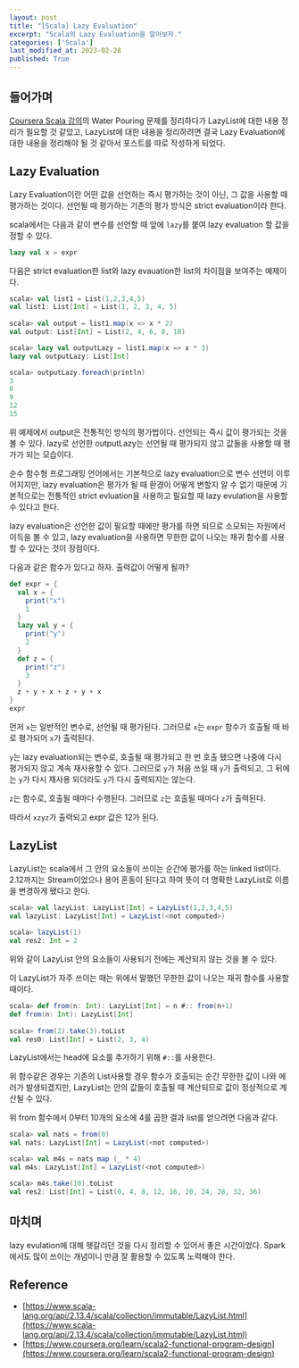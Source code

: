 ```yaml
---
layout: post
title: "[Scala] Lazy Evaluation"
excerpt: "Scala의 Lazy Evaluation을 알아보자."
categories: ['Scala']
last_modified_at: 2023-02-28
published: True
---
```


## 들어가며

[Coursera Scala 강의](https://www.coursera.org/learn/scala2-functional-program-design)의 Water Pouring 문제를 정리하다가 LazyList에 대한 내용 정리가 필요할 것 같았고, LazyList에 대한 내용을 정리하려면 결국 Lazy Evaluation에 대한 내용을 정리해야 될 것 같아서 포스트를 따로 작성하게 되었다.   

## Lazy Evaluation

Lazy Evaluation이란 어떤 값을 선언하는 즉시 평가하는 것이 아닌, 그 값을 사용할 때 평가하는 것이다. 선언될 때 평가하는 기존의 평가 방식은 strict evaluation이라 한다. 

scala에서는 다음과 같이 변수를 선언할 때 앞에 `lazy`를 붙여 lazy evaluation 할 값을 정할 수 있다.

```scala
lazy val x = expr
```

다음은 strict evaluation한 list와 lazy evauation한 list의 차이점을 보여주는 예제이다.

```scala
scala> val list1 = List(1,2,3,4,5)
val list1: List[Int] = List(1, 2, 3, 4, 5)
                      
scala> val output = list1.map(x => x * 2)
val output: List[Int] = List(2, 4, 6, 8, 10)

scala> lazy val outputLazy = list1.map(x => x * 3)
lazy val outputLazy: List[Int]

scala> outputLazy.foreach(println)
3
6
9
12
15
```

위 예제에서 output은 전통적인 방식의 평가법이다. 선언되는 즉시 값이 평가되는 것을 볼 수 있다. lazy로 선언한 outputLazy는 선언될 때 평가되지 않고 값들을 사용할 때 평가가 되는 모습이다.   

순수 함수형 프로그래밍 언어에서는 기본적으로 lazy evaluation으로 변수 선언이 이루어지지만, lazy evaluation은 평가가 될 때 환경이 어떻게 변할지 알 수 없기 때문에 기본적으로는 전통적인 strict evluation을 사용하고 필요할 때 lazy evulation을 사용할 수 있다고 한다.   

lazy evaluation은 선언한 값이 필요할 때에만 평가를 하면 되므로 소모되는 자원에서 이득을 볼 수 있고, lazy evaluation을 사용하면 무한한 값이 나오는 재귀 함수를 사용할 수 있다는 것이 장점이다.

다음과 같은 함수가 있다고 하자. 출력값이 어떻게 될까?

```scala
def expr = {
  val x = {
    print("x")
    1
  }
  lazy val y = {
    print("y")
    2
  }
  def z = {
    print("z")
    3
  }
  z + y + x + z + y + x
}
expr
```

먼저 `x`는 일반적인 변수로, 선언될 때 평가된다. 그러므로 `x`는 `expr` 함수가 호출될 때 바로 평가되어 `x`가 출력된다.   

`y`는 lazy evaluation되는 변수로, 호출될 때 평가되고 한 번 호출 됐으면 나중에 다시 평가되지 않고 계속 재사용할 수 있다. 그러므로 `y`가 처음 쓰일 때 `y`가 출력되고, 그 뒤에는 `y`가 다시 재사용 되더라도 `y`가 다시 출력되지는 않는다.   

`z`는 함수로, 호출될 때마다 수행된다. 그러므로 `z`는 호출될 때마다 `z`가 출력된다.   

따라서 ```xzyz```가 출력되고 expr 값은 12가 된다.

## LazyList

LazyList는 scala에서 그 안의 요소들이 쓰이는 순간에 평가를 하는 linked list이다. 2.12까지는 Stream이었으나 용어 혼동이 된다고 하여 뜻이 더 명확한 LazyList로 이름을 변경하게 됐다고 한다.

```scala
scala> val lazyList: LazyList[Int] = LazyList(1,2,3,4,5)
val lazyList: LazyList[Int] = LazyList(<not computed>)
                   
scala> lazyList(1)
val res2: Int = 2
```

위와 같이 LazyList 안의 요소들이 사용되기 전에는 계산되지 않는 것을 볼 수 있다.   

이 LazyList가 자주 쓰이는 때는 위에서 말했던 무한한 값이 나오는 재귀 함수를 사용할 때이다.

```scala
scala> def from(n: Int): LazyList[Int] = n #:: from(n+1)
def from(n: Int): LazyList[Int]
    
scala> from(2).take(3).toList
val res0: List[Int] = List(2, 3, 4)
```

LazyList에서는 head에 요소를 추가하기 위해 `#::`를 사용한다.   

위 함수같은 경우는 기존의 List사용할 경우 함수가 호출되는 순간 무한한 값이 나와 에러가 발생되겠지만, LazyList는 안의 값들이 호출될 때 계산되므로 값이 정상적으로 계산될 수 있다.   

위 from 함수에서 0부터 10개의 요소에 4를 곱한 결과 list를 얻으려면 다음과 같다.

```scala
scala> val nats = from(0)
val nats: LazyList[Int] = LazyList(<not computed>)

scala> val m4s = nats map (_ * 4)
val m4s: LazyList[Int] = LazyList(<not computed>)

scala> m4s.take(10).toList
val res2: List[Int] = List(0, 4, 8, 12, 16, 20, 24, 28, 32, 36)
```

## 마치며

lazy evulation에 대해 헷갈리던 것을 다시 정리할 수 있어서 좋은 시간이었다. Spark에서도 많이 쓰이는 개념이니 만큼 잘 활용할 수 있도록 노력해야 한다.

## Reference

- [https://www.scala-lang.org/api/2.13.4/scala/collection/immutable/LazyList.html](https://www.scala-lang.org/api/2.13.4/scala/collection/immutable/LazyList.html)   
- [https://www.coursera.org/learn/scala2-functional-program-design](https://www.coursera.org/learn/scala2-functional-program-design)   
